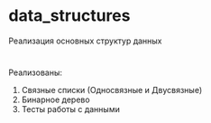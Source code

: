 # data_structures
Реализация основных структур данных
#
Реализованы:
1. Связные списки (Односвязные и Двусвязные)
2. Бинарное дерево
3. Тесты работы с данными
 
